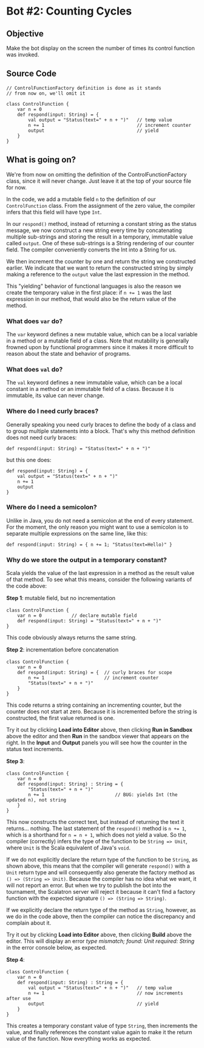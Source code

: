 <div id='TutorialDocumentData' data-prev='/tutorial/tutorial_20_bot_01.html' data-next='/tutorial/tutorial_20_bot_03.html' />

# Bot #2: Counting Cycles

## Objective

Make the bot display on the screen the number of times its control function was invoked.


## Source Code <button class="LoadCodeButton" style="visibility: hidden;" data-url="/tutorial/tutorial_20_bot_02_sample_1.scala">Load into Editor</button>

    // ControlFunctionFactory definition is done as it stands
    // from now on, we'll omit it

    class ControlFunction {
        var n = 0
        def respond(input: String) = {
            val output = "Status(text=" + n + ")"   // temp value
            n += 1                                  // increment counter
            output                                  // yield
        }
    }


## What is going on?

We're from now on omitting the definition of the ControlFunctionFactory class,
since it will never change. Just leave it at the top of your source file for now.

In the code, we add a mutable field `n` to the definition of our `ControlFunction` class. From the
assignment of the zero value, the compiler infers that this field will have type `Int`.

In our `respond()` method, instead of returning a constant string as the status message,
we now construct a new string every time by concatenating multiple sub-strings and storing
the result in a temporary, immutable value called `output`. One of these sub-strings is a
String rendering of our counter field. The compiler conveniently converts the Int into a
String for us.

We then increment the counter by one and return the string we constructed earlier.
We indicate that we want to return the constructed string by simply making a reference
to the `output` value the last expression in the method.

This "yielding" behavior of functional languages is also the reason we create the temporary
value in the first place: if `n += 1` was the last expression in our method, that would also
be the return value of the method.


### What does `var` do?

The `var` keyword defines a new mutable value, which can be a local variable in a method
or a mutable field of a class. Note that mutability is generally frowned upon by functional
programmers since it makes it more difficult to reason about the state and behavior of
programs.


### What does `val` do?

The `val` keyword defines a new immutable value, which can be a local constant in a method
or an immutable field of a class. Because it is immutable, its value can never change.


### Where do I need curly braces?

Generally speaking you need curly braces to define the body of a class and to group
multiple statements into a block. That's why this method definition does not need curly braces:

    def respond(input: String) = "Status(text=" + n + ")"

but this one does:

    def respond(input: String) = {
        val output = "Status(text=" + n + ")"
        n += 1
        output
    }




### Where do I need a semicolon?

Unlike in Java, you do not need a semicolon at the end of every statement. For the moment,
the only reason you might want to use a semicolon is to separate multiple expressions on
the same line, like this:

    def respond(input: String) = { n += 1; "Status(text=Hello)" }




### Why do we store the output in a temporary constant?

Scala yields the value of the last expression in a method as the result value of that
method. To see what this means, consider the following variants of the code above:

**Step 1**: mutable field, but no incrementation <button class="LoadCodeButton" style="visibility: hidden;" data-url="/tutorial/tutorial_20_bot_02_sample_2.scala">Load into Editor</button>

    class ControlFunction {
        var n = 0           // declare mutable field
        def respond(input: String) = "Status(text=" + n + ")"
    }

This code obviously always returns the same string.


**Step 2**: incrementation before concatenation <button class="LoadCodeButton" style="visibility: hidden;" data-url="/tutorial/tutorial_20_bot_02_sample_3.scala">Load into Editor</button>

    class ControlFunction {
        var n = 0
        def respond(input: String) = {  // curly braces for scope
            n += 1                      // increment counter
            "Status(text=" + n + ")"
        }
    }

This code returns a string containing an incrementing counter, but the counter does not
start at zero. Because it is incremented before the string is constructed, the first
value returned is one.

Try it out by clicking **Load into Editor** above, then clicking **Run in Sandbox** above
the editor and then **Run** in the sandbox viewer that appears on the right. In the **Input** and
**Output** panels you will see how the counter in the status text increments.


**Step 3**: <button class="LoadCodeButton" style="visibility: hidden;" data-url="/tutorial/tutorial_20_bot_02_sample_4.scala">Load into Editor</button>

    class ControlFunction {
        var n = 0
        def respond(input: String) : String = {
            "Status(text=" + n + ")"
            n += 1                          // BUG: yields Int (the updated n), not string
        }
    }

This now constructs the correct text, but instead of returning the text it returns... nothing.
The last statement of the `respond()` method is `n += 1`, which is a shorthand for `n = n + 1`,
which does not yield a value. So the compiler (correctly) infers the type of the function to
be `String => Unit`, where `Unit` is the Scala equivalent of Java's `void`.

If we do not explicitly declare the return type of the function to be `String`, as shown above,
this means that the compiler will generate `respond()` with a `Unit` return type and will
consequently also generate the factory method as `() => (String => Unit)`. Because the compiler
has no idea what we want, it will not report an error. But when we try to publish the bot into
the tournament, the Scalatron server will reject it because it can't find a factory function
with the expected signature `() => (String => String)`.

If we explicitly declare the return type of the method as `String`, however, as we do in the
code above, then the compiler can notice the discrepancy and complain about it.

Try it out by clicking **Load into Editor** above, then clicking **Build** above the editor.
This will display an error *type mismatch; found: Unit required: String* in the error console
below, as expected.


**Step 4**: <button class="LoadCodeButton" style="visibility: hidden;" data-url="/tutorial/tutorial_20_bot_02_sample_5.scala">Load into Editor</button>

    class ControlFunction {
        var n = 0
        def respond(input: String) : String = {
            val output = "Status(text=" + n + ")"   // temp value
            n += 1                                  // now increments after use
            output                                  // yield
        }
    }

This creates a temporary constant value of type `String`, then increments the
value, and finally references the constant value again to make it the return
value of the function. Now everything works as expected.



